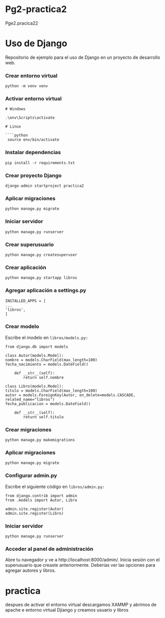 # Pg2-practica2

Pge2.pracica22

# Uso de Django

Repositorio de ejemplo para el uso de Django en un proyecto de desarrollo web.

### Crear entorno virtual

```
python -m venv venv
```

### Activar entorno virtual

`````
# Windows

.\env\Scripts\activate

# Linux

````python
 source env/bin/activate
`````

### Instalar dependencias

```
pip install -r requirements.txt
```

### Crear proyecto Django

```
django-admin startproject practica2
```

### Aplicar migraciones

```
python manage.py migrate
```

### Iniciar servidor

```
python manage.py runserver
```

### Crear superusuario

```
python manage.py createsuperuser
```

### Crear aplicación

```
python manage.py startapp libros
```

### Agregar aplicación a settings.py

```
INSTALLED_APPS = [
...
'libros',
]
```

### Crear modelo

Escribe el modelo en `libros/models.py:`

```
from django.db import models

class Autor(models.Model):
nombre = models.CharField(max_length=100)
fecha_nacimiento = models.DateField()

    def __str__(self):
        return self.nombre

class Libro(models.Model):
titulo = models.CharField(max_length=100)
autor = models.ForeignKey(Autor, on_delete=models.CASCADE, related_name="libros")
fecha_publicacion = models.DateField()

    def __str__(self):
        return self.titulo
```

### Crear migraciones

```
python manage.py makemigrations
```

### Aplicar migraciones

```
python manage.py migrate
```

### Configurar admin.py

Escribe el siguiente código en `libros/admin.py:`

```
from django.contrib import admin
from .models import Autor, Libro

admin.site.register(Autor)
admin.site.register(Libro)
```

### Iniciar servidor

```
python manage.py runserver
```

### Acceder al panel de administración

<p>Abre tu navegador y ve a  http://localhost:8000/admin/.  Inicia sesión con el superusuario que creaste anteriormente. Deberías ver las opciones para agregar autores 
y libros.

# practica

despues de activar el entorno virtual descargamos XAMMP y abrimos de apache e entorno virtual Djiango y creamos usuario y libros
